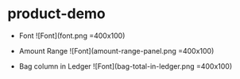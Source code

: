 # product-demo

- Font
  ![Font](font.png =400x100)

- Amount Range
  ![Font](amount-range-panel.png =400x100)

- Bag column in Ledger
  ![Font](bag-total-in-ledger.png =400x100)
